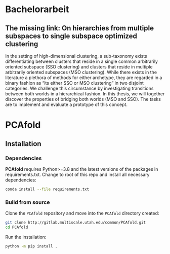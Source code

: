 # Bachelorarbeit 
## The missing link: On hierarchies from multiple subspaces to single subspace optimized clustering
In the setting of high-dimensional clustering, a sub-taxonomy exists differentiating between clusters that reside in a single common arbitrarily oriented subspace (SSO clustering) and clusters that reside in multiple arbitrarily oriented subspaces (MSO clustering). While there exists in the literature a plethora of methods for either archetype, they are regarded in a binary fashion as “its either SSO or MSO clustering” in two disjoint categories. We challenge this circumstance by investigating transitions between both worlds in a hierarchical fashion. In this thesis, we will together discover the properties of bridging both worlds (MSO and SSO). The tasks are to implement and evaluate a prototype of this concept.


# PCAfold

## Installation

### Dependencies

**PCAfold** requires Python>=3.8 and the latest versions of the packages in requirements.txt.
Change to root of this repo and install all necessary dependencies:

```bash
conda install --file requirements.txt
```

### Build from source

Clone the `PCAfold` repository and move into the `PCAfold` directory created:

```bash
git clone http://gitlab.multiscale.utah.edu/common/PCAfold.git
cd PCAfold
```

Run the installation:

```bash
python -m pip install .
```



